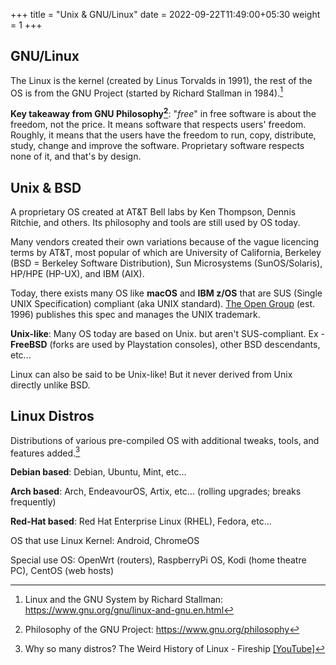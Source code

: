 +++
title = "Unix & GNU/Linux"
date =  2022-09-22T11:49:00+05:30
weight = 1
+++


## GNU/Linux
The Linux is the kernel (created by Linus Torvalds in 1991), the rest of the OS is from the GNU Project (started by Richard Stallman in 1984).[^1]

**Key takeaway from GNU Philosophy[^2]**: "_free_" in free software is about the freedom, not the price. It means software that respects users' freedom. Roughly, it means that the users have the freedom to run, copy, distribute, study, change and improve the software. Proprietary software respects none of it, and that's by design.

## Unix & BSD
A proprietary OS created at AT&T Bell labs by Ken Thompson, Dennis Ritchie, and others. Its philosophy and tools are still used by OS today. 

Many vendors created their own variations because of the vague licencing terms by AT&T, most popular of which are University of California, Berkeley (BSD = Berkeley Software Distribution), Sun Microsystems (SunOS/Solaris), HP/HPE (HP-UX), and IBM (AIX).

Today, there exists many OS like **macOS** and **IBM z/OS** that are SUS (Single UNIX Specification) compliant (aka UNIX standard). [The Open Group](https://en.wikipedia.org/wiki/The_Open_Group) (est. 1996) publishes this spec and manages the UNIX trademark.

**Unix-like**: Many OS today are based on Unix. but aren't SUS-compliant. Ex - **FreeBSD** (forks are used by Playstation consoles), other BSD descendants, etc...

Linux can also be said to be Unix-like! But it never derived from Unix directly unlike BSD.

## Linux Distros
Distributions of various pre-compiled OS with additional tweaks, tools, and features added.[^3]

**Debian based**: Debian, Ubuntu, Mint, etc... 

**Arch based**: Arch, EndeavourOS, Artix, etc... (rolling upgrades; breaks frequently)

**Red-Hat based**: Red Hat Enterprise Linux (RHEL), Fedora, etc...

OS that use Linux Kernel: Android, ChromeOS

Special use OS: OpenWrt (routers), RaspberryPi OS, Kodi (home theatre PC), CentOS (web hosts)

[^1]: Linux and the GNU System by Richard Stallman: https://www.gnu.org/gnu/linux-and-gnu.en.html
[^2]: Philosophy of the GNU Project: https://www.gnu.org/philosophy
[^3]: Why so many distros? The Weird History of Linux - Fireship [[YouTube]](https://www.youtube.com/watch?v=ShcR4Zfc6Dw)